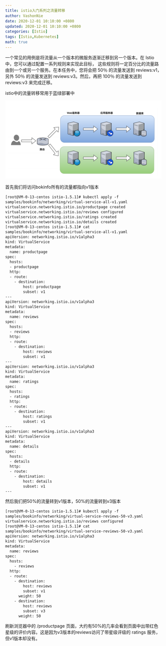 ```yaml
---
title: istio入门系列之流量转移
author: VashonNie
date: 2020-12-01 10:10:00 +0800
updated: 2020-12-01 10:10:00 +0800
categories: [Istio]
tags: [Istio,Kubernetes]
math: true
---
```


一个常见的用例是将流量从一个版本的微服务逐渐迁移到另一个版本。在 Istio 中，您可以通过配置一系列规则来实现此目标， 这些规则将一定百分比的流量路由到一个或另一个服务。在本任务中，您将会把 50％ 的流量发送到 reviews:v1，另外 50％ 的流量发送到 reviews:v3。然后，再把 100％ 的流量发送到 reviews:v3 来完成迁移。

istio中的流量转移常用于蓝绿部署中

![upload-image](/assets/images/blog/liuliangzhuanyi/1.png) 

首先我们将访问bokinfo所有的流量都指向v1版本

```
[root@VM-0-13-centos istio-1.5.1]# kubectl apply -f samples/bookinfo/networking/virtual-service-all-v1.yaml
virtualservice.networking.istio.io/productpage created
virtualservice.networking.istio.io/reviews configured
virtualservice.networking.istio.io/ratings created
virtualservice.networking.istio.io/details created
[root@VM-0-13-centos istio-1.5.1]# cat samples/bookinfo/networking/virtual-service-all-v1.yaml
apiVersion: networking.istio.io/v1alpha3
kind: VirtualService
metadata:
  name: productpage
spec:
  hosts:
  - productpage
  http:
  - route:
    - destination:
        host: productpage
        subset: v1
---
apiVersion: networking.istio.io/v1alpha3
kind: VirtualService
metadata:
  name: reviews
spec:
  hosts:
  - reviews
  http:
  - route:
    - destination:
        host: reviews
        subset: v1
---
apiVersion: networking.istio.io/v1alpha3
kind: VirtualService
metadata:
  name: ratings
spec:
  hosts:
  - ratings
  http:
  - route:
    - destination:
        host: ratings
        subset: v1
---
apiVersion: networking.istio.io/v1alpha3
kind: VirtualService
metadata:
  name: details
spec:
  hosts:
  - details
  http:
  - route:
    - destination:
        host: details
        subset: v1
---

```

然后我们把50%的流量转到v1版本，50%的流量转到v3版本

```
[root@VM-0-13-centos istio-1.5.1]# kubectl apply -f samples/bookinfo/networking/virtual-service-reviews-50-v3.yaml
virtualservice.networking.istio.io/reviews configured
[root@VM-0-13-centos istio-1.5.1]# cat samples/bookinfo/networking/virtual-service-reviews-50-v3.yaml
apiVersion: networking.istio.io/v1alpha3
kind: VirtualService
metadata:
  name: reviews
spec:
  hosts:
    - reviews
  http:
  - route:
    - destination:
        host: reviews
        subset: v1
      weight: 50
    - destination:
        host: reviews
        subset: v3
      weight: 50
```

刷新浏览器中的 /productpage 页面，大约有50%的几率会看到页面中出带红色星级的评价内容。这是因为v3版本的reviews访问了带星级评级的 ratings 服务，但v1版本却没有。

